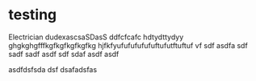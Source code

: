 # testing
Electrician
dudexascsaSDasS
ddfcfcafc
hdtydttydyy
ghgkghgfffkgfkgfkgfkgfkg
hjfkfyufufufufufuftufutftuftuf
vf
sdf
asdfa
sdf
sadf
sadf
asdf
sdf
sdaf
asdf
asdf


asdfdsfsda
dsf
dsafadsfas

